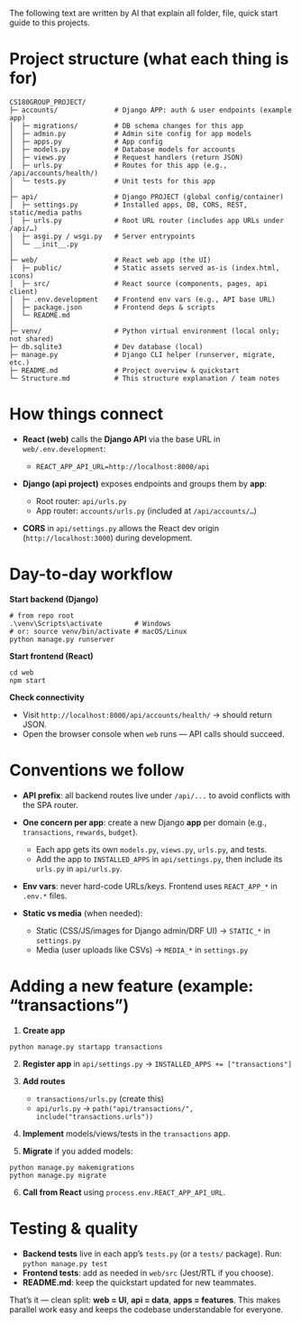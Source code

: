 The following text are written by AI that explain all folder, file, quick start guide to this projects.

# Project structure (what each thing is for)

```
CS180GROUP_PROJECT/
├─ accounts/              # Django APP: auth & user endpoints (example app)
│  ├─ migrations/         # DB schema changes for this app
│  ├─ admin.py            # Admin site config for app models
│  ├─ apps.py             # App config
│  ├─ models.py           # Database models for accounts
│  ├─ views.py            # Request handlers (return JSON)
│  ├─ urls.py             # Routes for this app (e.g., /api/accounts/health/)
│  └─ tests.py            # Unit tests for this app
│
├─ api/                   # Django PROJECT (global config/container)
│  ├─ settings.py         # Installed apps, DB, CORS, REST, static/media paths
│  ├─ urls.py             # Root URL router (includes app URLs under /api/…)
│  ├─ asgi.py / wsgi.py   # Server entrypoints
│  └─ __init__.py
│
├─ web/                   # React web app (the UI)
│  ├─ public/             # Static assets served as-is (index.html, icons)
│  ├─ src/                # React source (components, pages, api client)
│  ├─ .env.development    # Frontend env vars (e.g., API base URL)
│  ├─ package.json        # Frontend deps & scripts
│  └─ README.md
│
├─ venv/                  # Python virtual environment (local only; not shared)
├─ db.sqlite3             # Dev database (local)
├─ manage.py              # Django CLI helper (runserver, migrate, etc.)
├─ README.md              # Project overview & quickstart
└─ Structure.md           # This structure explanation / team notes
```

# How things connect

* **React (web)** calls the **Django API** via the base URL in `web/.env.development`:

  * `REACT_APP_API_URL=http://localhost:8000/api`
* **Django (api project)** exposes endpoints and groups them by **app**:

  * Root router: `api/urls.py`
  * App router: `accounts/urls.py` (included at `/api/accounts/…`)
* **CORS** in `api/settings.py` allows the React dev origin (`http://localhost:3000`) during development.

# Day-to-day workflow

**Start backend (Django)**

```
# from repo root
.\venv\Scripts\activate        # Windows
# or: source venv/bin/activate # macOS/Linux
python manage.py runserver
```

**Start frontend (React)**

```
cd web
npm start
```

**Check connectivity**

* Visit `http://localhost:8000/api/accounts/health/` → should return JSON.
* Open the browser console when `web` runs — API calls should succeed.

# Conventions we follow

* **API prefix**: all backend routes live under `/api/...` to avoid conflicts with the SPA router.
* **One concern per app**: create a new Django **app** per domain (e.g., `transactions`, `rewards`, `budget`).

  * Each app gets its own `models.py`, `views.py`, `urls.py`, and tests.
  * Add the app to `INSTALLED_APPS` in `api/settings.py`, then include its `urls.py` in `api/urls.py`.
* **Env vars**: never hard-code URLs/keys. Frontend uses `REACT_APP_*` in `.env.*` files.
* **Static vs media** (when needed):

  * Static (CSS/JS/images for Django admin/DRF UI) → `STATIC_*` in `settings.py`
  * Media (user uploads like CSVs) → `MEDIA_*` in `settings.py`

# Adding a new feature (example: “transactions”)

1. **Create app**

```
python manage.py startapp transactions
```

2. **Register app** in `api/settings.py` → `INSTALLED_APPS += ["transactions"]`
3. **Add routes**

   * `transactions/urls.py` (create this)
   * `api/urls.py` → `path("api/transactions/", include("transactions.urls"))`
4. **Implement** models/views/tests in the `transactions` app.
5. **Migrate** if you added models:

```
python manage.py makemigrations
python manage.py migrate
```

6. **Call from React** using `process.env.REACT_APP_API_URL`.

# Testing & quality

* **Backend tests** live in each app’s `tests.py` (or a `tests/` package). Run:
  `python manage.py test`
* **Frontend tests**: add as needed in `web/src` (Jest/RTL if you choose).
* **README.md**: keep the quickstart updated for new teammates.

That’s it — clean split: **web = UI**, **api = data**, **apps = features**. This makes parallel work easy and keeps the codebase understandable for everyone.
